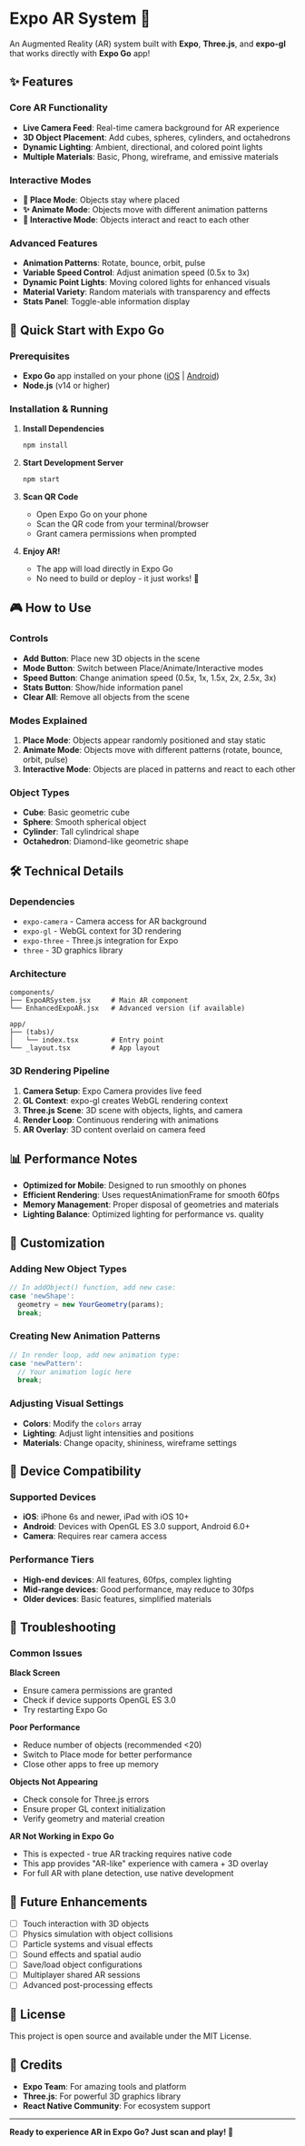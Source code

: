 # Expo AR System 🚀

An Augmented Reality (AR) system built with **Expo**, **Three.js**, and **expo-gl** that works directly with **Expo Go** app!

## ✨ Features

### Core AR Functionality
- **Live Camera Feed**: Real-time camera background for AR experience
- **3D Object Placement**: Add cubes, spheres, cylinders, and octahedrons
- **Dynamic Lighting**: Ambient, directional, and colored point lights
- **Multiple Materials**: Basic, Phong, wireframe, and emissive materials

### Interactive Modes
- **🎯 Place Mode**: Objects stay where placed
- **✨ Animate Mode**: Objects move with different animation patterns
- **🔗 Interactive Mode**: Objects interact and react to each other

### Advanced Features
- **Animation Patterns**: Rotate, bounce, orbit, pulse
- **Variable Speed Control**: Adjust animation speed (0.5x to 3x)
- **Dynamic Point Lights**: Moving colored lights for enhanced visuals
- **Material Variety**: Random materials with transparency and effects
- **Stats Panel**: Toggle-able information display

## 📱 Quick Start with Expo Go

### Prerequisites
- **Expo Go** app installed on your phone ([iOS](https://apps.apple.com/app/expo-go/id982107779) | [Android](https://play.google.com/store/apps/details?id=host.exp.exponent))
- **Node.js** (v14 or higher)

### Installation & Running

1. **Install Dependencies**
   ```bash
   npm install
   ```

2. **Start Development Server**
   ```bash
   npm start
   ```

3. **Scan QR Code**
   - Open Expo Go on your phone
   - Scan the QR code from your terminal/browser
   - Grant camera permissions when prompted

4. **Enjoy AR!**
   - The app will load directly in Expo Go
   - No need to build or deploy - it just works! 📱

## 🎮 How to Use

### Controls
- **Add Button**: Place new 3D objects in the scene
- **Mode Button**: Switch between Place/Animate/Interactive modes
- **Speed Button**: Change animation speed (0.5x, 1x, 1.5x, 2x, 2.5x, 3x)
- **Stats Button**: Show/hide information panel
- **Clear All**: Remove all objects from the scene

### Modes Explained
1. **Place Mode**: Objects appear randomly positioned and stay static
2. **Animate Mode**: Objects move with different patterns (rotate, bounce, orbit, pulse)
3. **Interactive Mode**: Objects are placed in patterns and react to each other

### Object Types
- **Cube**: Basic geometric cube
- **Sphere**: Smooth spherical object
- **Cylinder**: Tall cylindrical shape  
- **Octahedron**: Diamond-like geometric shape

## 🛠️ Technical Details

### Dependencies
- `expo-camera` - Camera access for AR background
- `expo-gl` - WebGL context for 3D rendering
- `expo-three` - Three.js integration for Expo
- `three` - 3D graphics library

### Architecture
```
components/
├── ExpoARSystem.jsx     # Main AR component
└── EnhancedExpoAR.jsx   # Advanced version (if available)

app/
├── (tabs)/
│   └── index.tsx        # Entry point
└── _layout.tsx          # App layout
```

### 3D Rendering Pipeline
1. **Camera Setup**: Expo Camera provides live feed
2. **GL Context**: expo-gl creates WebGL rendering context  
3. **Three.js Scene**: 3D scene with objects, lights, and camera
4. **Render Loop**: Continuous rendering with animations
5. **AR Overlay**: 3D content overlaid on camera feed

## 📊 Performance Notes

- **Optimized for Mobile**: Designed to run smoothly on phones
- **Efficient Rendering**: Uses requestAnimationFrame for smooth 60fps
- **Memory Management**: Proper disposal of geometries and materials
- **Lighting Balance**: Optimized lighting for performance vs. quality

## 🔧 Customization

### Adding New Object Types
```javascript
// In addObject() function, add new case:
case 'newShape':
  geometry = new YourGeometry(params);
  break;
```

### Creating New Animation Patterns
```javascript
// In render loop, add new animation type:
case 'newPattern':
  // Your animation logic here
  break;
```

### Adjusting Visual Settings
- **Colors**: Modify the `colors` array
- **Lighting**: Adjust light intensities and positions  
- **Materials**: Change opacity, shininess, wireframe settings

## 📱 Device Compatibility

### Supported Devices
- **iOS**: iPhone 6s and newer, iPad with iOS 10+
- **Android**: Devices with OpenGL ES 3.0 support, Android 6.0+
- **Camera**: Requires rear camera access

### Performance Tiers
- **High-end devices**: All features, 60fps, complex lighting
- **Mid-range devices**: Good performance, may reduce to 30fps
- **Older devices**: Basic features, simplified materials

## 🚨 Troubleshooting

### Common Issues

**Black Screen**
- Ensure camera permissions are granted
- Check if device supports OpenGL ES 3.0
- Try restarting Expo Go

**Poor Performance**  
- Reduce number of objects (recommended <20)
- Switch to Place mode for better performance
- Close other apps to free up memory

**Objects Not Appearing**
- Check console for Three.js errors
- Ensure proper GL context initialization
- Verify geometry and material creation

**AR Not Working in Expo Go**
- This is expected - true AR tracking requires native code
- This app provides "AR-like" experience with camera + 3D overlay
- For full AR with plane detection, use native development

## 🎯 Future Enhancements

- [ ] Touch interaction with 3D objects
- [ ] Physics simulation with object collisions
- [ ] Particle systems and visual effects
- [ ] Sound effects and spatial audio
- [ ] Save/load object configurations
- [ ] Multiplayer shared AR sessions
- [ ] Advanced post-processing effects

## 📄 License

This project is open source and available under the MIT License.

## 🙏 Credits

- **Expo Team**: For amazing tools and platform
- **Three.js**: For powerful 3D graphics library
- **React Native Community**: For ecosystem support

---

**Ready to experience AR in Expo Go? Just scan and play! 🎉**
